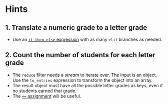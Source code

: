 # Hints

## 1. Translate a numeric grade to a letter grade

- Use an [`if-then-else` expression][jq-man-if] with as many `elif` branches as needed.

## 2. Count the number of students for each letter grade

- The `reduce` filter needs a _stream_ to iterate over.
  The input is an object.
  Use the `to_entries` expression to transform the object into an array.
- The result object must have all the possible letter grades as keys, even if no students earned that grade.
- The [`+=` assignment][jq-man-arith-assign] will be useful.

[jq-man-if]: https://jqlang.github.io/jq/manual/v1.6/#if-then-else
[jq-man-arith-assign]: https://jqlang.github.io/jq/manual/v1.6/#Arithmeticupdate-assignment:+=,-=,*=,/=,%=,//=